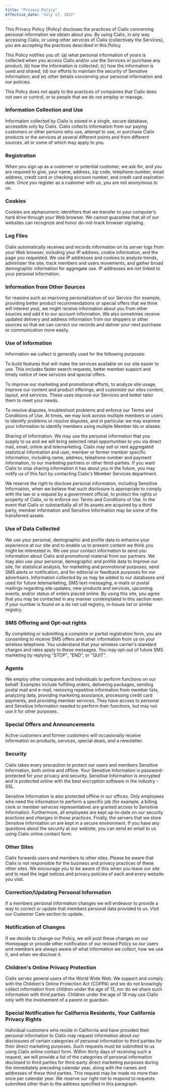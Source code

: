 ```yaml
---
title: "Privacy Policy"
effective_date: "July 17, 2022"
---
```


This Privacy Policy (Policy) discloses the practices of Cialix concerning personal information we obtain about you. By using Cialix, in any way accessing Cialix, or using other services of Cialix (collectively the Services), you are accepting the practices described in this Policy.

This Policy notifies you of: (a) what personal information of yours is collected when you access Cialix and/or use the Services or purchase any product; (b) how the information is collected; (c) how the information is used and shared; (d) our efforts to maintain the security of Sensitive Information; and (e) other details concerning your personal information and our policies.

This Policy does not apply to the practices of companies that Cialix does not own or control, or to people that we do not employ or manage.

### Information Collection and Use

Information collected by Cialix is stored in a single, secure database, accessible only by Cialix. Cialix collects information from our paying customers or other persons who use, attempt to use, or purchase Cialix products or the services at several different points and from different sources, all or some of which may apply to you.

### Registration

When you sign up as a customer or potential customer, we ask for, and you are required to give, your name, address, zip code, telephone number, email address, credit card or checking account number, and credit card expiration date. Once you register as a customer with us, you are not anonymous to us.

### Cookies

Cookies are alphanumeric identifiers that we transfer to your computer’s hard drive through your Web browser. We cannot guarantee that all of our websites can recognize and honor do-not-track browser signaling.

### Log Files

Cialix automatically receives and records information on its server logs from your Web browser, including your IP address, cookie information, and the page you requested. We use IP addresses and cookies to analyze trends, administer the site, track members and users movements, and gather broad demographic information for aggregate use. IP addresses are not linked to your personal information.

### Information from Other Sources

for reasons such as improving personalization of our Service (for example, providing better product recommendations or special offers that we think will interest you), we might receive information about you from other sources and add it to our account information. We also sometimes receive updated delivery and address information from our shippers or other sources so that we can correct our records and deliver your next purchase or communication more easily.

### Use of Information

Information we collect is generally used for the following purposes:

To build features that will make the services available on our site easier to use. This includes faster search requests, better member support and timely notice of new services and special offers.

To improve our marketing and promotional efforts, to analyze site usage, improve our content and product offerings, and customize our sites content, layout, and services. These uses improve our Services and better tailor them to meet your needs.

To resolve disputes, troubleshoot problems and enforce our Terms and Conditions of Use. At times, we may look across multiple members or users to identify problems or resolve disputes, and in particular we may examine your information to identify members using multiple Member Ids or aliases.

Sharing of Information. We may use the personal information that you supply to us and we will bring selected retail opportunities to you via direct mail, email, online and telemarketing. Cialix may sell or rent aggregated statistical information and user, member or former member specific information, including name, address, telephone number and payment information, to our marketing partners or other third-parties. If you want Cialix to stop sharing information it has about you in the future, you may notify us of this fact by contacting Cialix's Member Services department.

We reserve the right to disclose personal information, including Sensitive Information, when we believe that such disclosure is appropriate to comply with the law or a request by a government official, to protect the rights or property of Cialix, or to enforce our Terms and Conditions of Use. In the event that Cialix or substantially all of its assets are acquired by a third party, member information and Sensitive Information may be some of the transferred assets.

### Use of Data Collected

We use your personal, demographic and profile data to enhance your experience at our site and to enable us to present content we think you might be interested in. We use your contact information to send you information about Cialix and promotional material from our partners. We may also use your personal, demographic and profile data to improve our site, for statistical analysis, for marketing and promotional purposes, send SMS alerts or notification, and for editorial or feedback purposes for our advertisers. Information collected by us may be added to our databases and used for future telemarketing, SMS text-messaging, e-mails or postal mailings regarding site updates, new products and services, upcoming events, and/or status of orders placed online. By using this site, you agree that you may be contacted in any manner contemplated in this section even if your number is found on a do not call registry, in-house list or similar registry.

### SMS Offering and Opt-out rights

By completing or submitting a complete or partial registration form, you are consenting to receive SMS offers and other information from us on your wireless telephone. You understand that your wireless carrier's standard charges and rates apply to these messages. You may opt-out of future SMS marketing by replying "STOP", "END", or "QUIT".

### Agents

We employ other companies and individuals to perform functions on our behalf. Examples include fulfilling orders, delivering packages, sending postal mail and e-mail, removing repetitive information from member lists, analyzing data, providing marketing assistance, processing credit card payments, and providing member services. They have access to personal and Sensitive Information needed to perform their functions, but may not use it for other purposes.

### Special Offers and Announcements

Active customers and former customers will occasionally receive information on products, services, special deals, and a newsletter.

### Security

Cialix takes every precaution to protect our users and members Sensitive Information, both online and offline. Your Sensitive Information is password-protected for your privacy and security. Sensitive Information is encrypted and is protected online with the best encryption software in the industry - SSL.

Sensitive Information is also protected offline in our offices. Only employees who need the information to perform a specific job (for example, a billing clerk or member services representative) are granted access to Sensitive Information. Furthermore, all employees are kept up-to-date on our security practices and changes in those practices. Finally, the servers that we store Sensitive Information on are kept in a secure environment. If you have any questions about the security at our website, you can send an email to us using Cialix online contact form.

### Other Sites

Cialix forwards users and members to other sites. Please be aware that Cialix is not responsible for the business and privacy practices of these other sites. We encourage you to be aware of this when you leave our site and to read the legal notices and privacy policies of each and every website you visit.

### Correction/Updating Personal Information

If a members personal information changes we will endeavor to provide a way to correct or update that members personal data provided to us. Visit our Customer Care section to update.

### Notification of Changes

If we decide to change our Policy, we will post these changes on our Homepage or provide other notification of our revised Policy so our users and members are always aware of what information we collect, how we use it, and when we disclose it.

### Children's Online Privacy Protection

Cialix serves general users of the World Wide Web. We support and comply with the Children's Online Protection Act (COPPA) and we do not knowingly collect information from children under the age of 13, nor do we share such information with third parties. Children under the age of 18 may use Cialix only with the involvement of a parent or guardian.

### Special Notification for California Residents, Your California Privacy Rights

Individual customers who reside in California and have provided their personal information to Cialix may request information about our disclosures of certain categories of personal information to third parties for their direct marketing purposes. Such requests must be submitted to us using Cialix online contact form. Within thirty days of receiving such a request, we will provide a list of the categories of personal information disclosed to third parties for third-party direct marketing purposes during the immediately preceding calendar year, along with the names and addresses of these third parties. This request may be made no more than once per calendar year. We reserve our right not to respond to requests submitted other than to the address specified in this paragraph.
